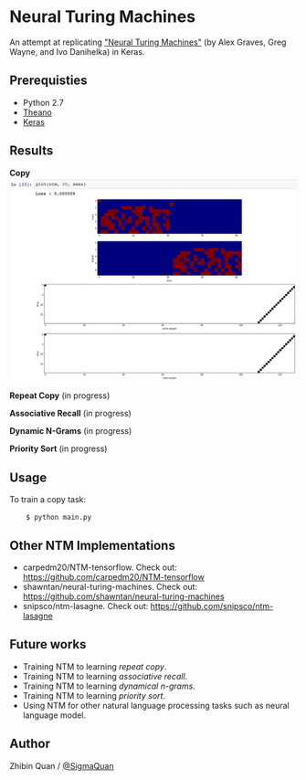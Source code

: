 # Neural Turing Machines

An attempt at replicating ["Neural Turing Machines"](http://arxiv.org/abs/1410.5401) (by Alex Graves, Greg Wayne, and Ivo Danihelka) in Keras.


## Prerequisties
- Python 2.7
- [Theano](https://github.com/Theano/Theano)
- [Keras](https://github.com/fchollet/keras)



## Results
**Copy**
![alt_tag](experiment/result4.png)


**Repeat Copy**
(in progress)

**Associative Recall**
(in progress)

**Dynamic N-Grams**
(in progress)

**Priority Sort**
(in progress)


## Usage
To train a copy task:
```
    $ python main.py
```


## Other NTM Implementations
- carpedm20/NTM-tensorflow. Check out: https://github.com/carpedm20/NTM-tensorflow
- shawntan/neural-turing-machines. Check out: https://github.com/shawntan/neural-turing-machines
- snipsco/ntm-lasagne. Check out: https://github.com/snipsco/ntm-lasagne 


## Future works
- Training NTM to learning *repeat copy*.
- Training NTM to learning *associative recall*.
- Training NTM to learning *dynamical n-grams*.
- Training NTM to learning *priority sort*.
- Using NTM for other natural language processing tasks such as neural language model.


## Author
Zhibin Quan / [@SigmaQuan](https://github.com/SigmaQuan)